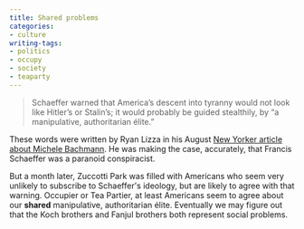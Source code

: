 ```yaml
---
title: Shared problems
categories:
- culture
writing-tags:
- politics
- occupy
- society
- teaparty
---
```


> Schaeffer warned that America’s descent into tyranny would not look like Hitler’s or Stalin’s; it would probably be guided stealthily, by “a manipulative, authoritarian élite.”


These words were written by Ryan Lizza in his August [New Yorker article about Michele Bachmann][1]. He was making the case, accurately, that Francis Schaeffer was a paranoid conspiracist.

But a month later, Zuccotti Park was filled with Americans who seem very unlikely to subscribe to Schaeffer's ideology, but are likely to agree with that warning. Occupier or Tea Partier, at least Americans seem to agree about our **shared** manipulative, authoritarian élite. Eventually we may figure out that the Koch brothers and Fanjul brothers both represent social problems.

   [1]: http://www.newyorker.com/reporting/2011/08/15/110815fa_fact_lizza?currentPage=all
